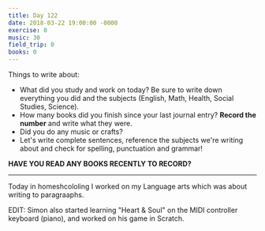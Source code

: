 ```yaml
---
title: Day 122
date: 2018-03-22 19:00:00 -0000
exercise: 0
music: 30
field_trip: 0
books: 0
---
```

Things to write about:

* What did you study and work on today? Be sure to write down everything you did and the subjects (English, Math, Health, Social Studies, Science).
* How many books did you finish since your last journal entry? **Record the number** and write what they were.
* Did you do any music or crafts?
* Let's write complete sentences, reference the subjects we're writing about and check for spelling, punctuation and grammar!

**HAVE YOU READ ANY BOOKS RECENTLY TO RECORD?**

***

Today in homeshcololing I worked on my Language arts which was about writing to paragraaphs.

EDIT: Simon also started learning "Heart & Soul" on the MIDI controller keyboard (piano), and worked on his game in Scratch.
